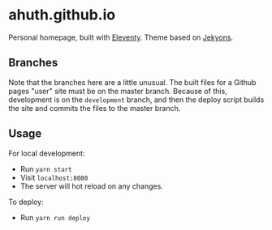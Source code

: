 # ahuth.github.io

Personal homepage, built with [Eleventy](https://www.11ty.io/docs/). Theme based on [Jekyons](https://github.com/joshosbrn/jekyons).

## Branches

Note that the branches here are a little unusual. The built files for a Github pages "user" site must be on the master branch. Because of this, development is on the `development` branch, and then the deploy script builds the site and commits the files to the master branch.

## Usage

For local development:
- Run `yarn start`
- Visit `localhost:8080`
- The server will hot reload on any changes.

To deploy:
- Run `yarn run deploy`
